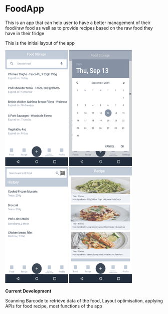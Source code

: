 # FoodApp

This is an app that can help user to have a better management of their food/raw food as well as to provide recipes based on the raw food they have in their fridge

This is the initial layout of the app

<img src="https://github.com/willlam98/FoodApp/blob/master/FoodAppPrototypeImages/FoodStorage.png" height="370" width="200">      <img src="https://github.com/willlam98/FoodApp/blob/master/FoodAppPrototypeImages/ChooseDate.png" height="370" width="200">     <img src="https://github.com/willlam98/FoodApp/blob/master/FoodAppPrototypeImages/ScanBarcode.png" height="370" width="200">      <img src="https://github.com/willlam98/FoodApp/blob/master/FoodAppPrototypeImages/Recipe.png" height="370" width="200">


****************************************************Current Development****************************************************

Scanning Barcode to retrieve data of the food, Layout optimisation, applying APIs for food recipe, most functions of the app


